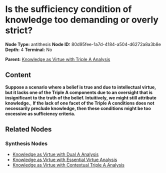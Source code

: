 # Is the sufficiency condition of knowledge too demanding or overly strict?

**Node Type:** antithesis
**Node ID:** 80d95fee-1a7d-4184-a504-d6272a8a3b8e
**Depth:** 4
**Terminal:** No

**Parent:** [Knowledge as Virtue with Triple A Analysis](knowledge-as-virtue-with-triple-a-analysis-synthesis-b408bd67-bb39-47dd-a418-93bf59534b21.md)

## Content

**Suppose a scenario where a belief is true and due to intellectual virtue, but it lacks one of the Triple A components due to an oversight that is insignificant to the truth of the belief. Intuitively, we might still attribute knowledge.**, **If the lack of one facet of the Triple A conditions does not necessarily preclude knowledge, then these conditions might be too excessive as sufficiency criteria.**

## Related Nodes

### Synthesis Nodes

- [Knowledge as Virtue with Dual A Analysis](knowledge-as-virtue-with-dual-a-analysis-synthesis-66131258-292c-4a11-bd56-aece5074343c.md)
- [Knowledge as Virtue with Essential Virtue Analysis](knowledge-as-virtue-with-essential-virtue-analysis-synthesis-d4b97015-5f06-40ec-9ea5-34fe9213a222.md)
- [Knowledge as Virtue with Contextual Triple A Analysis](knowledge-as-virtue-with-contextual-triple-a-analysis-synthesis-23aafd42-effd-4404-96eb-edae7f40c35a.md)
